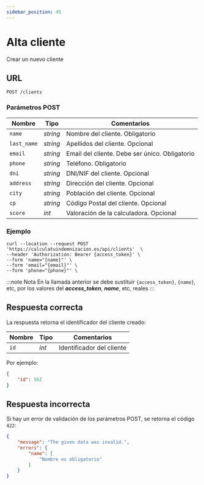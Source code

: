 ```yaml
---
sidebar_position: 45
---
```


# Alta cliente

Crear un nuevo cliente

## URL

```
POST /clients
```

### Parámetros POST

Nombre | Tipo |  Comentarios 
--- | --- | --- | 
`name` | _string_ | Nombre del cliente. Obligatorio
`last_name` | _string_ | Apellidos del cliente. Opcional
`email` | _string_ | Email del cliente. Debe ser único. Obligatorio
`phone` | _string_ | Teléfono. Obligatorio
`dni` | _string_ | DNI/NIF del cliente. Opcional
`address` | _string_ | Dirección del cliente. Opcional
`city` | _string_ | Población del cliente. Opcional
`cp` | _string_ | Código Postal del cliente. Opcional
`score`| _int_ | Valoración de la calculadora. Opcional

### Ejemplo

```shell
curl --location --request POST 'https://calculatuindemnizacion.es/api/clients'  \
--header 'Authorization: Bearer {access_token}' \
--form 'name="{name}"' \
--form 'email="{email}"' \
--form 'phone="{phone}"' \
```

:::note Nota
En la llamada anterior se debe sustituir `{access_token}`, `{name}`, etc, por los valores del **_access_token_**, **_name_**, etc, reales
:::

## Respuesta correcta

La respuesta retorna el identificador del cliente creado:

Nombre | Tipo | Comentarios 
--- | --- | --- |
`id` | _int_ | Identificador del cliente

Por ejemplo:

```json title="Status: 200 Ok"
{
    "id": 562    
}
```

## Respuesta incorrecta

Si hay un error de validación de los parámetros POST, se retorna el código `422`:

```json title="Status: 422 Unprocessable Entity"
{
    "message": "The given data was invalid.",
    "errors": {
        "name": [
            "Nombre es obligatorio"
        ]
    }
}
```